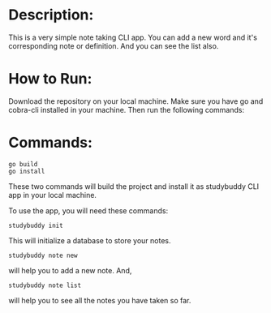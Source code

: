 # Description: 
This is a very simple note taking CLI app. You can add a new word and it's corresponding note or definition. And you can see the list also. 

# How to Run:
Download the repository on your local machine. Make sure you have go and cobra-cli installed in your machine. Then run the following commands: 

# Commands: 
```
go build
go install
```
These two commands will build the project and install it as studybuddy CLI app in your local machine. 

To use the app, you will need these commands:
```
studybuddy init
```
This will initialize a database to store your notes. 
```
studybuddy note new
```
will help you to add a new note. And, 
```
studybuddy note list
```
will help you to see all the notes you have taken so far. 
